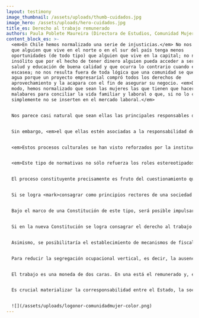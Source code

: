 ```yaml
---
layout: testimony
image_thumbnail: /assets/uploads/thumb-cuidados.jpg
image_hero: /assets/uploads/hero-cuidados.jpg
title_es: Derecho al trabajo remunerado
authors: Paula Poblete Maureira (Directora de Estudios, Comunidad Mujer)
content_block_es: >-
  <em>En Chile hemos normalizado una serie de injusticias.</em> No nos sorprende
  que alguien que vive en el norte o en el sur del país tenga menos
  oportunidades (de todo tipo) que alguien que vive en la capital; no nos parece
  insólito que por el hecho de tener dinero alguien pueda acceder a servicios de
  salud y educación de buena calidad y que ocurra lo contrario cuando el dinero
  escasea; no nos resulta fuera de toda lógica que una comunidad se quede sin
  agua porque un proyecto empresarial compró todos los derechos de
  aprovechamiento y la acapara con el fin de asegurar su negocio. <em>De igual
  modo, hemos normalizado que sean las mujeres las que tienen que hacer
  malabares para conciliar la vida familiar y laboral o que, si no lo consiguen,
  simplemente no se inserten en el mercado laboral.</em>


  Nos parece casi natural que sean ellas las principales responsables de cuidar a quienes tienen algún nivel de dependencia, niñas, niños, personas adultas mayores, enfermas y/o discapacitadas y que, por lo tanto, sus posibilidades de desarrollarse en el espacio laboral o de lograr la autonomía económica, estén supeditadas a no tener este tipo de responsabilidades o a conseguir delegarlas (generalmente en otra mujer).


  Sin embargo, <em>el que ellas estén asociadas a la responsabilidad del cuidado es una construcción social,</em> no es algo inherente, determinado por la biología o la naturaleza. Su sexo no define que tengan una mayor habilidad para el cuidado. Como tantas otras, la adquieren en el proceso de socialización, la aprenden porque se les enseña. Es la sociedad —cada una en su contexto, variable según el momento y el lugar— la que ha ido definiendo qué es lo permitido para las mujeres, lo deseable y lo valorable en ellas. Y de modo análogo con los hombres.


  <em>Estos procesos culturales se han visto reforzados por la institucionalidad, las leyes y los diversos programas públicos.</em> Por ejemplo, en el Código del Trabajo chileno, las responsables de la familia son las mujeres. Las únicas titulares de los diferentes derechos a cuidar son las madres trabajadoras: del pre y posnatal, posnatal parental, fuero maternal, derecho de alimentación, sala cuna y licencia por enfermedad grave del niño/a menor de un año. En Chile, los padres trabajadores no tienen derecho a cuidar (ni el deber). Sólo si la madre renuncia a su derecho y se lo traspasa al padre, él puede ejercerlo, pero no en todos los casos, sólo en el posnatal parental, el derecho de alimentación y la licencia por enfermedad grave del niño/a menor de un año. 


  <em>Este tipo de normativas no sólo refuerza los roles estereotipados entre hombres y mujeres, sino que establece costos de contratación distintos.</em> Así, las mujeres son comparativamente más caras que los hombres y eso se traduce en barreras para obtener un trabajo remunerado o se expresa en menores salarios. Esto es injusto y debe cambiar.


  El proceso constituyente precisamente es fruto del cuestionamiento que hicimos sobre nuestra normalidad. Hubo desigualdades que se nos hicieron intolerables. Así, la deliberación colectiva y, en definitiva, la nueva Constitución, como la más evidente materialización de un nuevo pacto social, ofrecen una tremenda oportunidad para mejorar las experiencias de vida de las mujeres en relación con el trabajo remunerado. Por diversas vías se puede avanzar para que las mujeres tengan el mismo derecho que los hombres a este trabajo, es decir, en igualdad de condiciones y que las responsabilidades sobre el cuidado no se transformen en una desventaja para ellas. Son múltiples los compromisos nacionales e internacionales que Chile ha asumido en esta materia y que es urgente hacerlos realidad.


  Si se logra <mark>consagrar como principios rectores de una sociedad justa e igualitaria aquel que establece la igualdad sustantiva y la no discriminación por razones de sexo (entre otras) y el de la corresponsabilidad social de los cuidados</mark>, se estará allanado el camino para instaurar el derecho al trabajo remunerado y a la igualdad salarial entre hombres y mujeres.


  Bajo el marco de una Constitución de este tipo, será posible impulsar medidas afirmativas que se traduzcan en resultados concretos. Este es el caso de las políticas que favorecen la corresponsabilidad de los cuidados entre mujeres y hombres, como la sala cuna universal, el postnatal parental de uso exclusivo para padres y la ampliación de la cobertura del Subsistema Nacional de Apoyos y Cuidados, que contribuyen a equiparar las oportunidades de acceso al mercado laboral y a reducir las fuentes de la brecha salarial de género. 


  Si en la nueva Constitución se logra consagrar el derecho al trabajo remunerado en igualdad de condiciones para hombres y mujeres, se habilitaría el avance en legislaciones que pudieran garantizarlo. Por ejemplo, el establecimiento de la obligatoriedad de la suscripción de la Norma Chilena (NCh) 3262 (2012) de igualdad de género y conciliación de la vida laboral, familiar y personal, para las empresas del Estado, las grandes empresas y aquellas proveedoras del Estado. Así, se masificaría la implementación del Sistema de Gestión de Igualdad de Género y Conciliación (SIGIGC) de la vida laboral, familiar y personal de responsabilidad compartida al interior de las organizaciones.


  Asimismo, se posibilitaría el establecimiento de mecanismos de fiscalización efectivos para resguardar el derecho a la igualdad en las remuneraciones entre mujeres y hombres (Ley 20.348) en todas las empresas, independientemente de su tamaño, penalizando su incumplimiento con la inmediata rectificación de salarios y fortaleciendo las instancias de denuncia. 


  Para reducir la segregación ocupacional vertical, es decir, la ausencia de mujeres en los altos cargos, la instauración de este derecho haría posible establecer la obligatoriedad práctica de la Norma de Carácter General (NCG) 385 sobre gobierno corporativo, responsabilidad social y desarrollo sostenible de la Comisión para el Mercado Financiero (CMF) para el sector privado, las empresas con participación del Estado y las empresas públicas, de tal manera que se viabilice la diversidad de género en la composición de los directorios y en los niveles gerenciales de las organizaciones (ComunidadMujer, [2015](http://dev.comunidadmujer.cl/biblioteca-publicaciones/wp-content/uploads/2015/03/BOLETIN-MARZO-2015-VF.pdf) y [2017](https://www.comunidadmujer.cl/wp-content/uploads/2017/09/Propuestas_Digital_PL-1.pdf)).


  El trabajo es una moneda de dos caras. En una está el remunerado y, en la otra, el no remunerado. Ambos no pueden comprenderse por separado. Las facilidades que tienen los hombres para desenvolverse en el espacio remunerado están relacionadas directamente con que se desentienden de sus responsabilidades en el ámbito doméstico. Por el contrario, las dificultades que muchas mujeres experimentan para desarrollarse en el mercado laboral tienen que ver en gran medida con las ataduras derivadas del trabajo no remunerado. 


  Es crucial materializar la corresponsabilidad entre el Estado, la sociedad y las comunidades locales para desfamiliarizar el rol de los cuidados y, así lograr desfeminizarlos. Solo así avanzaremos en que el derecho al trabajo remunerado de hombres y mujeres en igualdad de condiciones sea una realidad.


  ![](/assets/uploads/logonor-comunidadmujer-color.png)
---
```

